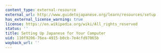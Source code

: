 ```yaml
---
content_type: external-resource
external_url: http://www.guidetojapanese.org/learn/resources/setup
has_external_license_warning: true
license: https://en.wikipedia.org/wiki/All_rights_reserved
status: ''
title: Setting Up Japanese for Your Computer
uid: 110f9206-76ea-4915-b0cb-7e4cfd97065b
wayback_url: ''
---
```

